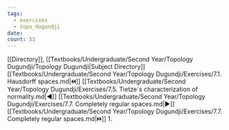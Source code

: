 ```yaml
---
tags:
  - exercises
  - topo_dugundji
date: 
count: 53
---
```

[[Directory]], [[Textbooks/Undergraduate/Second Year/Topology Dugundji/Topology Dugundji|Subject Directory]]
[[Textbooks/Undergraduate/Second Year/Topology Dugundji/Exercises/7.1. Hausdorff spaces.md|🞀🞀]] [[Textbooks/Undergraduate/Second Year/Topology Dugundji/Exercises/7.5. Tietze´s characterization of normality.md|◀]] [[Textbooks/Undergraduate/Second Year/Topology Dugundji/Exercises/7.7. Completely regular spaces.md|▶]] [[Textbooks/Undergraduate/Second Year/Topology Dugundji/Exercises/7.7. Completely regular spaces.md|🞂🞂]]
1. 